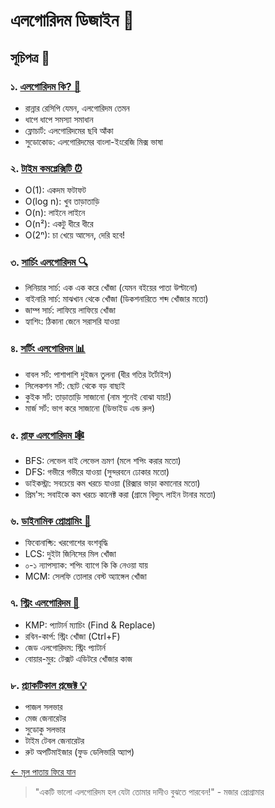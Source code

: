# এলগোরিদম ডিজাইন 🎯

## সূচিপত্র 📑

### ১. [এলগোরিদম কি? 🤔](algorithms/what-is-algorithm.md)
- রান্নার রেসিপি যেমন, এলগোরিদম তেমন
- ধাপে ধাপে সমস্যা সমাধান
- ফ্লোচার্ট: এলগোরিদমের ছবি আঁকা
- সুডোকোড: এলগোরিদমের বাংলা-ইংরেজি মিক্স ভাষা

### ২. [টাইম কমপ্লেক্সিটি ⏰](algorithms/time-complexity.md)
- O(1): একদম ফটাফট
- O(log n): খুব তাড়াতাড়ি
- O(n): লাইনে লাইনে
- O(n²): একটু ধীরে ধীরে
- O(2ⁿ): চা খেয়ে আসেন, দেরি হবে!

### ৩. [সার্চিং এলগোরিদম 🔍](algorithms/searching.md)
- লিনিয়ার সার্চ: এক এক করে খোঁজা (যেমন বইয়ের পাতা উল্টানো)
- বাইনারি সার্চ: মাঝখান থেকে খোঁজা (ডিকশনারিতে শব্দ খোঁজার মতো)
- জাম্প সার্চ: লাফিয়ে লাফিয়ে খোঁজা
- হ্যাশিং: ঠিকানা জেনে সরাসরি যাওয়া

### ৪. [সর্টিং এলগোরিদম 📊](algorithms/sorting.md)
- বাবল সর্ট: পাশাপাশি দুইজন তুলনা (ধীর গতির টর্টোইস)
- সিলেকশন সর্ট: ছোট থেকে বড় বাছাই
- কুইক সর্ট: তাড়াতাড়ি সাজানো (নাম শুনেই বোঝা যায়!)
- মার্জ সর্ট: ভাগ করে সাজানো (ডিভাইড এন্ড রুল)

### ৫. [গ্রাফ এলগোরিদম 🕸️](algorithms/graph.md)
- BFS: লেভেল বাই লেভেল ভ্রমণ (মলে শপিং করার মতো)
- DFS: গভীরে গভীরে যাওয়া (সুন্দরবনে ঢোকার মতো)
- ডাইকস্ট্রা: সবচেয়ে কম খরচে যাওয়া (রিক্সার ভাড়া কমানোর মতো)
- প্রিম'স: সবাইকে কম খরচে কানেক্ট করা (গ্রামে বিদ্যুৎ লাইন টানার মতো)

### ৬. [ডাইনামিক প্রোগ্রামিং 🧮](algorithms/dynamic-programming.md)
- ফিবোনাক্চি: খরগোশের বংশবৃদ্ধি
- LCS: দুইটা জিনিসের মিল খোঁজা
- ০-১ ন্যাপস্যাক: শপিং ব্যাগে কি কি নেওয়া যায়
- MCM: সেলফি তোলার বেস্ট অ্যাঙ্গেল খোঁজা

### ৭. [স্ট্রিং এলগোরিদম 📝](algorithms/string.md)
- KMP: প্যাটার্ন ম্যাচিং (Find & Replace)
- রবিন-কার্প: স্ট্রিং খোঁজা (Ctrl+F)
- জেড এলগোরিদম: স্ট্রিং প্যাটার্ন
- বোয়ার-মুর: টেক্সট এডিটরে খোঁজার কাজ

### ৮. [প্র্যাকটিকাল প্রজেক্ট 💡](algorithms/projects.md)
- পাজল সলভার
- মেজ জেনারেটর
- সুডোকু সলভার
- টাইম টেবল জেনারেটর
- রুট অপটিমাইজার (ফুড ডেলিভারি অ্যাপ)

[← মূল পাতায় ফিরে যান](README.md)

> "একটি ভালো এলগোরিদম হল যেটা তোমার দাদীও বুঝতে পারবেন!" - মজার প্রোগ্রামার 